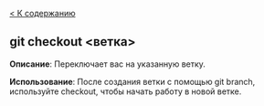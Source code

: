 [< К содержанию](./readme.md)

## git checkout <ветка>

**Описание**: Переключает вас на указанную ветку.

**Использование**: После создания ветки с помощью git branch, используйте checkout, чтобы начать работу в новой ветке.